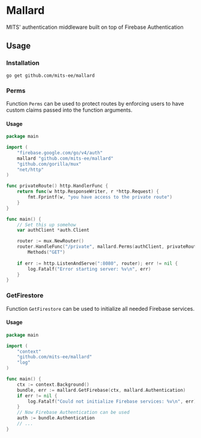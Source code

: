 # Mallard

MITS' authentication middleware built on top of Firebase Authentication

## Usage

### Installation

`go get github.com/mits-ee/mallard`

### Perms

Function `Perms` can be used to protect routes by enforcing users to have custom claims
passed into the function arguments.

#### Usage

```go
package main

import (
	"firebase.google.com/go/v4/auth"
	mallard "github.com/mits-ee/mallard"
	"github.com/gorilla/mux"
	"net/http"
)

func privateRoute() http.HandlerFunc {
    return func(w http.ResponseWriter, r *http.Request) {
        fmt.Fprintf(w, "you have access to the private route")
    }
}

func main() {
    // Set this up somehow
    var authClient *auth.Client

    router := mux.NewRouter()
    router.HandleFunc("/private", mallard.Perms(authClient, privateRoute(), "private.get")).
        Methods("GET")
		
    if err := http.ListenAndServe(":8080", router); err != nil {
        log.Fatalf("Error starting server: %v\n", err)
    }
}
```

### GetFirestore

Function `GetFirestore` can be used to initialize all needed Firebase services.

#### Usage

```go
package main

import (
	"context"
	"github.com/mits-ee/mallard"
	"log"
)

func main() {
    ctx := context.Background()
    bundle, err := mallard.GetFirebase(ctx, mallard.Authentication)
    if err != nil {
        log.Fatalf("Could not initialize Firebase services: %v\n", err)
    }
    // Now Firebase Authentication can be used
    auth := bundle.Authentication
    // ...
}
```